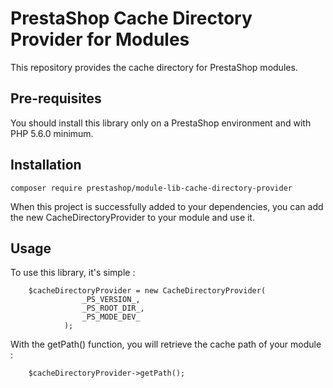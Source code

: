 # PrestaShop Cache Directory Provider for Modules

This repository provides the cache directory for PrestaShop modules.

## Pre-requisites

You should install this library only on a PrestaShop environment and with PHP 5.6.0 minimum.

## Installation

```
composer require prestashop/module-lib-cache-directory-provider
```

When this project is successfully added to your dependencies, you can add the new CacheDirectoryProvider to your module and use it.

## Usage

To use this library, it's simple :
```
    $cacheDirectoryProvider = new CacheDirectoryProvider(
                _PS_VERSION_,
                _PS_ROOT_DIR_,
                _PS_MODE_DEV_
            );
```
With the getPath() function, you will retrieve the cache path of your module :
```
    $cacheDirectoryProvider->getPath();
```
